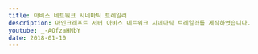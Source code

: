 ```yaml
---
title: 아비스 네트워크 시네마틱 트레일러
description: 마인크래프트 서버 아비스 네트워크 시네마틱 트레일러를 제작하였습니다.
youtube: _-AOfzaHNbY
date: 2018-01-10
---
```

